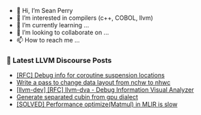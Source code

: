 - 👋 Hi, I’m Sean Perry
- 👀 I’m interested in compilers (c++, COBOL, llvm)
- 🌱 I’m currently learning ...
- 💞️ I’m looking to collaborate on ...
- 📫 How to reach me ...

<!---
s66perry/s66perry is a ✨ special ✨ repository because its `README.md` (this file) appears on your GitHub profile.
You can click the Preview link to take a look at your changes.
--->
### 📕 Latest LLVM Discourse Posts

<!-- DISCOURSE-LLVM:START -->
- [[RFC] Debug info for coroutine suspension locations](https://discourse.llvm.org/t/rfc-debug-info-for-coroutine-suspension-locations/64721#post_14)
- [Write a pass to change data layout from nchw to nhwc](https://discourse.llvm.org/t/write-a-pass-to-change-data-layout-from-nchw-to-nhwc/64704#post_7)
- [[llvm-dev] [RFC] llvm-dva - Debug Information Visual Analyzer](https://discourse.llvm.org/t/llvm-dev-rfc-llvm-dva-debug-information-visual-analyzer/62570#post_11)
- [Generate separated cubin from gpu dialect](https://discourse.llvm.org/t/generate-separated-cubin-from-gpu-dialect/64751#post_3)
- [[SOLVED] Performance optimize&lpar;Matmul&rpar; in MLIR is slow](https://discourse.llvm.org/t/solved-performance-optimize-matmul-in-mlir-is-slow/64740#post_4)
<!-- DISCOURSE-LLVM:END -->
